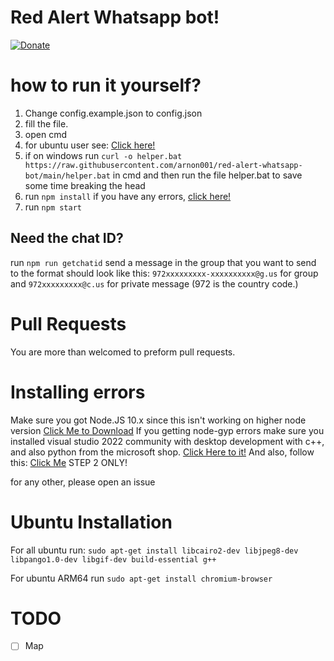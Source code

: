 # Red Alert Whatsapp bot!
[![Donate](https://img.shields.io/badge/Donate-PayPal-green.svg)](https://ko-fi.com/arnon001)

# how to run it yourself?
1. Change config.example.json to config.json
2. fill the file.
3. open cmd
4. for ubuntu user see: [Click here!](#ubuntu-installation)
5. if on windows run `curl -o helper.bat https://raw.githubusercontent.com/arnon001/red-alert-whatsapp-bot/main/helper.bat` in cmd and then run the file helper.bat to save some time breaking the head
6. run `npm install` if you have any errors, [click here!](#installing-errors)
7. run `npm start`


## Need the chat ID?
run `npm run getchatid`
send a message in the group that you want to send to
the format should look like this: `972xxxxxxxxx-xxxxxxxxxx@g.us` for group and `972xxxxxxxxx@c.us` for private message (972 is the country code.)
# Pull Requests
You are more than welcomed to preform pull requests.

# Installing errors
Make sure you got Node.JS 10.x since this isn't working on higher node version [Click Me to Download](https://nodejs.org/dist/latest-v10.x/)
If you getting node-gyp errors make sure you installed visual studio 2022 community with desktop development with c++, and also python from the microsoft shop. [Click Here to it!](https://www.microsoft.com/store/productId/9PJPW5LDXLZ5?ocid=pdpshare)
And also, follow this: [Click Me](https://github.com/Automattic/node-canvas/wiki/Installation:-Windows#2-installing-gtk-2) STEP 2 ONLY!

for any other, please open an issue

# Ubuntu Installation
For all ubuntu run: `sudo apt-get install libcairo2-dev libjpeg8-dev libpango1.0-dev libgif-dev build-essential g++`

For ubuntu ARM64 run `sudo apt-get install chromium-browser`
# TODO
- [ ] Map